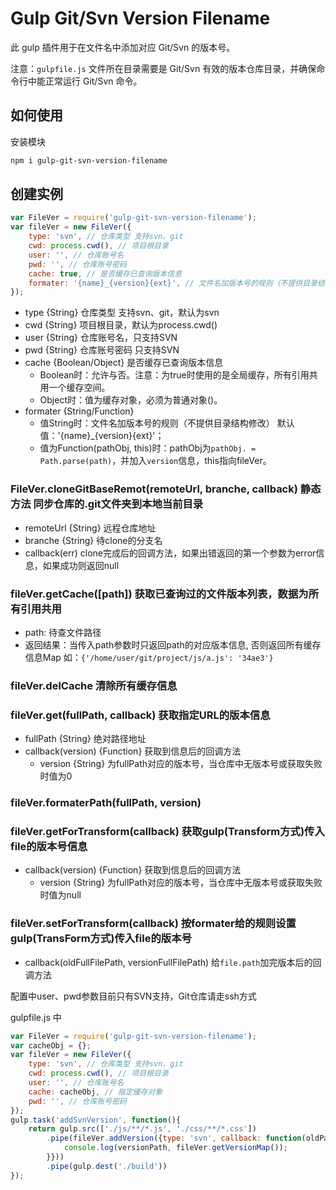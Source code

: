 # Gulp Git/Svn Version Filename

此 gulp 插件用于在文件名中添加对应 Git/Svn 的版本号。

注意：`gulpfile.js` 文件所在目录需要是 Git/Svn 有效的版本仓库目录，并确保命令行中能正常运行 Git/Svn 命令。

## 如何使用


安装模块

```bash
npm i gulp-git-svn-version-filename
```
## 创建实例

```js
var FileVer = require('gulp-git-svn-version-filename');
var fileVer = new FileVer({
	type: 'svn', // 仓库类型 支持svn、git
	cwd: process.cwd(), // 项目根目录
	user: '', // 仓库账号名
	pwd: '', // 仓库账号密码
	cache: true, // 是否缓存已查询版本信息
	formater: '{name}_{version}{ext}', // 文件名加版本号的规则（不提供目录结构修改）
});
```

- type {String} 仓库类型 支持svn、git，默认为svn
- cwd {String} 项目根目录，默认为process.cwd()
- user {String} 仓库账号名，只支持SVN
- pwd {String} 仓库账号密码 只支持SVN
- cache {Boolean/Object} 是否缓存已查询版本信息
  - Boolean时：允许与否。注意：为true时使用的是全局缓存，所有引用共用一个缓存空间。
  - Object时：值为缓存对象，必须为普通对象()。
- formater {String/Function}
  - 值String时：文件名加版本号的规则（不提供目录结构修改） 默认值：'{name}_{version}{ext}'；
  - 值为Function(pathObj, this)时：pathObj为`pathObj. = Path.parse(path)`，并加入`version`信息，this指向fileVer。

### FileVer.cloneGitBaseRemot(remoteUrl, branche, callback)  静态方法 同步仓库的.git文件夹到本地当前目录
- remoteUrl {String} 远程仓库地址
- branche {String} 待clone的分支名
- callback(err) clone完成后的回调方法，如果出错返回的第一个参数为error信息，如果成功则返回null

### fileVer.getCache([path]) 获取已查询过的文件版本列表，数据为所有引用共用
- path: 待查文件路径
- 返回结果：当传入path参数时只返回path的对应版本信息, 否则返回所有缓存信息Map 如：`{'/home/user/git/project/js/a.js': '34ae3'}`

### fileVer.delCache 清除所有缓存信息

### fileVer.get(fullPath, callback) 获取指定URL的版本信息

- fullPath {String} 绝对路径地址
- callback(version) {Function} 获取到信息后的回调方法
  - version {String} 为fullPath对应的版本号，当仓库中无版本号或获取失败时值为0

### fileVer.formaterPath(fullPath, version)

### fileVer.getForTransform(callback) 获取gulp(Transform方式)传入file的版本号信息

- callback(version) {Function} 获取到信息后的回调方法
  - version {String} 为fullPath对应的版本号，当仓库中无版本号或获取失败时值为null

### fileVer.setForTransform(callback) 按formater给的规则设置gulp(TransForm方式)传入file的版本号
- callback(oldFullFilePath, versionFullFilePath) 给`file.path`加完版本后的回调方法


配置中user、pwd参数目前只有SVN支持，Git仓库请走ssh方式

gulpfile.js 中

```js
var FileVer = require('gulp-git-svn-version-filename');
var cacheObj = {};
var fileVer = new FileVer({
	type: 'svn', // 仓库类型 支持svn、git
	cwd: process.cwd(), // 项目根目录
	user: '', // 仓库账号名
	cache: cacheObj, // 指定缓存对象
	pwd: '', // 仓库账号密码
});
gulp.task('addSvnVersion', function(){
	return gulp.src(['./js/**/*.js', './css/**/*.css'])
		.pipe(fileVer.addVersion({type: 'svn', callback: function(oldPath, versionPath){
			console.log(versionPath, fileVer.getVersionMap());
		}}))
		.pipe(gulp.dest('./build'))
});
```

